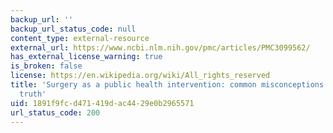 ```yaml
---
backup_url: ''
backup_url_status_code: null
content_type: external-resource
external_url: https://www.ncbi.nlm.nih.gov/pmc/articles/PMC3099562/
has_external_license_warning: true
is_broken: false
license: https://en.wikipedia.org/wiki/All_rights_reserved
title: 'Surgery as a public health intervention: common misconceptions versus the
  truth'
uid: 1891f9fc-d471-419d-ac44-29e0b2965571
url_status_code: 200
---
```

